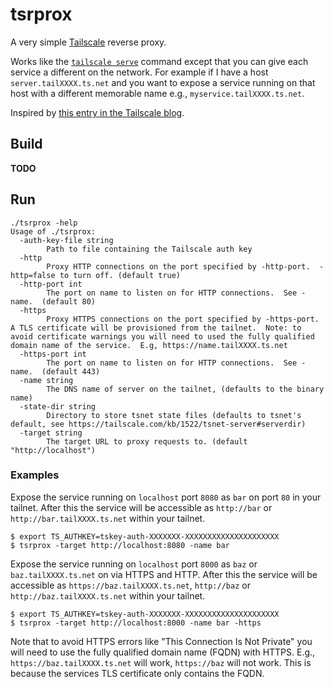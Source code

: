 # tsrprox

A very simple [Tailscale](https://tailscale.com/) reverse proxy. 

Works like the [`tailscale
serve`](https://tailscale.com/kb/1242/tailscale-serve) command except
that you can give each service a different on the network.  For
example if I have a host `server.tailXXXX.ts.net` and you want to
expose a service running on that host with a different memorable name
e.g., `myservice.tailXXXX.ts.net`.


Inspired by [this entry in the Tailscale
blog](https://tailscale.com/blog/tsnet-virtual-private-services).

## Build

**TODO**

## Run

```
./tsrprox -help
Usage of ./tsrprox:
  -auth-key-file string
    	Path to file containing the Tailscale auth key
  -http
    	Proxy HTTP connections on the port specified by -http-port.  -http=false to turn off. (default true)
  -http-port int
    	The port on name to listen on for HTTP connections.  See -name.  (default 80)
  -https
    	Proxy HTTPS connections on the port specified by -https-port. A TLS certificate will be provisioned from the tailnet.  Note: to avoid certificate warnings you will need to used the fully qualified domain name of the service.  E.g, https://name.tailXXXX.ts.net
  -https-port int
    	The port on name to listen on for HTTP connections.  See -name.  (default 443)
  -name string
    	The DNS name of server on the tailnet, (defaults to the binary name)
  -state-dir string
    	Directory to store tsnet state files (defaults to tsnet's default, see https://tailscale.com/kb/1522/tsnet-server#serverdir)
  -target string
    	The target URL to proxy requests to. (default "http://localhost")
```

### Examples 

Expose the service running on `localhost` port `8080` as `bar` on port
`80` in your tailnet.  After this the service will be accessible as
`http://bar` or `http://bar.tailXXXX.ts.net` within your tailnet.

```
$ export TS_AUTHKEY=tskey-auth-XXXXXXX-XXXXXXXXXXXXXXXXXXXXX
$ tsrprox -target http://localhost:8080 -name bar
```

Expose the service running on `localhost` port `8000` as `baz` or
`baz.tailXXXX.ts.net` on via HTTPS and HTTP.  After this the service
will be accessible as `https://baz.tailXXXX.ts.net`, `http://baz` or
`http://baz.tailXXXX.ts.net` within your tailnet.  

```
$ export TS_AUTHKEY=tskey-auth-XXXXXXX-XXXXXXXXXXXXXXXXXXXXX
$ tsrprox -target http://localhost:8000 -name bar -https
```

Note that to avoid HTTPS errors like "This Connection Is Not Private"
you will need to use the fully qualified domain name (FQDN) with
HTTPS.  E.g., `https://baz.tailXXXX.ts.net` will work, `https://baz`
will not work.  This is because the services TLS certificate only
contains the FQDN.




